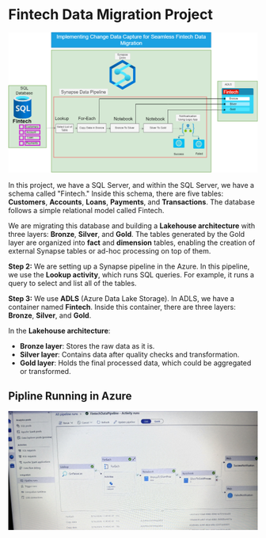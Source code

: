 # Fintech Data Migration Project 

![fintech!](FintechDataMigrationPipeline.png)

In this project, we have a SQL Server, and within the SQL Server, we have a schema called "Fintech." Inside this schema, there are five tables: **Customers**, **Accounts**, **Loans**, **Payments**, and **Transactions**. The database follows a simple relational model called Fintech.

We are migrating this database and building a **Lakehouse architecture** with three layers: **Bronze**, **Silver**, and **Gold**. The tables generated by the Gold layer are organized into **fact** and **dimension** tables, enabling the creation of external Synapse tables or ad-hoc processing on top of them.

**Step 2:** We are setting up a Synapse pipeline in the Azure. In this pipeline, we use the **Lookup activity**, which runs SQL queries. For example, it runs a query to select and list all of the tables.

**Step 3:** We use **ADLS** (Azure Data Lake Storage). In ADLS, we have a container named **Fintech**. Inside this container, there are three layers: **Bronze**, **Silver**, and **Gold**.

In the **Lakehouse architecture**:
- **Bronze layer**: Stores the raw data as it is.
- **Silver layer**: Contains data after quality checks and transformation.
- **Gold layer**: Holds the final processed data, which could be aggregated or transformed.
## Pipline Running in Azure
![pipeline!](Pipeline_On_The_Azure_Synapse.jpg)
